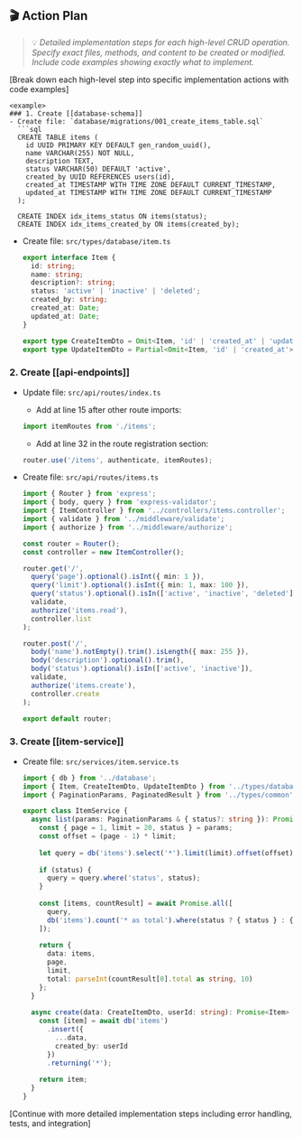 ## 🎬 Action Plan
> 💡 *Detailed implementation steps for each high-level CRUD operation. Specify exact files, methods, and content to be created or modified. Include code examples showing exactly what to implement.*

[Break down each high-level step into specific implementation actions with code examples]

```
<example>
### 1. Create [[database-schema]]
- Create file: `database/migrations/001_create_items_table.sql`
  ```sql
  CREATE TABLE items (
    id UUID PRIMARY KEY DEFAULT gen_random_uuid(),
    name VARCHAR(255) NOT NULL,
    description TEXT,
    status VARCHAR(50) DEFAULT 'active',
    created_by UUID REFERENCES users(id),
    created_at TIMESTAMP WITH TIME ZONE DEFAULT CURRENT_TIMESTAMP,
    updated_at TIMESTAMP WITH TIME ZONE DEFAULT CURRENT_TIMESTAMP
  );
  
  CREATE INDEX idx_items_status ON items(status);
  CREATE INDEX idx_items_created_by ON items(created_by);
  ```

- Create file: `src/types/database/item.ts`
  ```typescript
  export interface Item {
    id: string;
    name: string;
    description?: string;
    status: 'active' | 'inactive' | 'deleted';
    created_by: string;
    created_at: Date;
    updated_at: Date;
  }
  
  export type CreateItemDto = Omit<Item, 'id' | 'created_at' | 'updated_at'>;
  export type UpdateItemDto = Partial<Omit<Item, 'id' | 'created_at'>>;
  ```

### 2. Create [[api-endpoints]]
- Update file: `src/api/routes/index.ts`
  - Add at line 15 after other route imports:
  ```typescript
  import itemRoutes from './items';
  ```
  - Add at line 32 in the route registration section:
  ```typescript
  router.use('/items', authenticate, itemRoutes);
  ```

- Create file: `src/api/routes/items.ts`
  ```typescript
  import { Router } from 'express';
  import { body, query } from 'express-validator';
  import { ItemController } from '../controllers/items.controller';
  import { validate } from '../middleware/validate';
  import { authorize } from '../middleware/authorize';
  
  const router = Router();
  const controller = new ItemController();
  
  router.get('/',
    query('page').optional().isInt({ min: 1 }),
    query('limit').optional().isInt({ min: 1, max: 100 }),
    query('status').optional().isIn(['active', 'inactive', 'deleted']),
    validate,
    authorize('items.read'),
    controller.list
  );
  
  router.post('/',
    body('name').notEmpty().trim().isLength({ max: 255 }),
    body('description').optional().trim(),
    body('status').optional().isIn(['active', 'inactive']),
    validate,
    authorize('items.create'),
    controller.create
  );
  
  export default router;
  ```

### 3. Create [[item-service]]
- Create file: `src/services/item.service.ts`
  ```typescript
  import { db } from '../database';
  import { Item, CreateItemDto, UpdateItemDto } from '../types/database/item';
  import { PaginationParams, PaginatedResult } from '../types/common';
  
  export class ItemService {
    async list(params: PaginationParams & { status?: string }): Promise<PaginatedResult<Item>> {
      const { page = 1, limit = 20, status } = params;
      const offset = (page - 1) * limit;
      
      let query = db('items').select('*').limit(limit).offset(offset);
      
      if (status) {
        query = query.where('status', status);
      }
      
      const [items, countResult] = await Promise.all([
        query,
        db('items').count('* as total').where(status ? { status } : {})
      ]);
      
      return {
        data: items,
        page,
        limit,
        total: parseInt(countResult[0].total as string, 10)
      };
    }
    
    async create(data: CreateItemDto, userId: string): Promise<Item> {
      const [item] = await db('items')
        .insert({
          ...data,
          created_by: userId
        })
        .returning('*');
      
      return item;
    }
  }
  ```

[Continue with more detailed implementation steps including error handling, tests, and integration]
</example>
```
